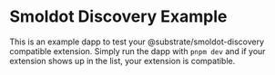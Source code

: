 # Smoldot Discovery Example

This is an example dapp to test your @substrate/smoldot-discovery compatible extension.
Simply run the dapp with `pnpm dev` and if your extension shows up in the list, your extension is compatible.
